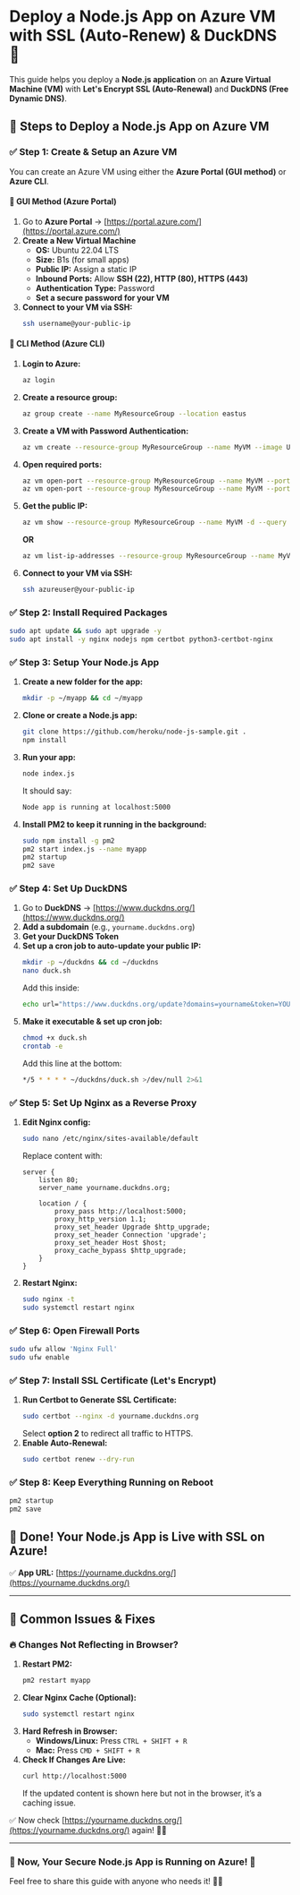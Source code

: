 # Deploy a Node.js App on Azure VM with SSL (Auto-Renew) & DuckDNS 🚀

This guide helps you deploy a **Node.js application** on an **Azure Virtual Machine (VM)** with **Let's Encrypt SSL (Auto-Renewal)** and **DuckDNS (Free Dynamic DNS)**.

## 🚀 Steps to Deploy a Node.js App on Azure VM

### ✅ Step 1: Create & Setup an Azure VM
You can create an Azure VM using either the **Azure Portal (GUI method)** or **Azure CLI**.

#### 🔹 GUI Method (Azure Portal)
1. Go to **Azure Portal** → [https://portal.azure.com/](https://portal.azure.com/)
2. **Create a New Virtual Machine**
   - **OS:** Ubuntu 22.04 LTS
   - **Size:** B1s (for small apps)
   - **Public IP:** Assign a static IP
   - **Inbound Ports:** Allow **SSH (22), HTTP (80), HTTPS (443)**
   - **Authentication Type:** Password
   - **Set a secure password for your VM**
3. **Connect to your VM via SSH:**
   ```sh
   ssh username@your-public-ip
   ```

#### 🔹 CLI Method (Azure CLI)
1. **Login to Azure:**
   ```sh
   az login
   ```
2. **Create a resource group:**
   ```sh
   az group create --name MyResourceGroup --location eastus
   ```
3. **Create a VM with Password Authentication:**
   ```sh
   az vm create --resource-group MyResourceGroup --name MyVM --image Ubuntu2204 --admin-username azureuser --authentication-type password --admin-password "YourSecurePassword123" --size Standard_B1s
   ```
4. **Open required ports:**
   ```sh
   az vm open-port --resource-group MyResourceGroup --name MyVM --port 80 --priority 101
   az vm open-port --resource-group MyResourceGroup --name MyVM --port 443 --priority 102
   ```
5. **Get the public IP:**
   ```sh
   az vm show --resource-group MyResourceGroup --name MyVM -d --query publicIpAddress -o tsv
   ```
   **OR**
   ```sh
   az vm list-ip-addresses --resource-group MyResourceGroup --name MyVM -o table
   ```
7. **Connect to your VM via SSH:**
   ```sh
   ssh azureuser@your-public-ip
   ```


### ✅ Step 2: Install Required Packages
```sh
sudo apt update && sudo apt upgrade -y
sudo apt install -y nginx nodejs npm certbot python3-certbot-nginx
```

### ✅ Step 3: Setup Your Node.js App
1. **Create a new folder for the app:**
   ```sh
   mkdir -p ~/myapp && cd ~/myapp
   ```
2. **Clone or create a Node.js app:**
   ```sh
   git clone https://github.com/heroku/node-js-sample.git .
   npm install
   ```
3. **Run your app:**
   ```sh
   node index.js
   ```
   It should say:
   ```sh
   Node app is running at localhost:5000
   ```
4. **Install PM2 to keep it running in the background:**
   ```sh
   sudo npm install -g pm2
   pm2 start index.js --name myapp
   pm2 startup
   pm2 save
   ```

### ✅ Step 4: Set Up DuckDNS
1. Go to **DuckDNS** → [https://www.duckdns.org/](https://www.duckdns.org/)
2. **Add a subdomain** (e.g., `yourname.duckdns.org`)
3. **Get your DuckDNS Token**
4. **Set up a cron job to auto-update your public IP:**
   ```sh
   mkdir -p ~/duckdns && cd ~/duckdns
   nano duck.sh
   ```
   Add this inside:
   ```sh
   echo url="https://www.duckdns.org/update?domains=yourname&token=YOUR_DUCKDNS_TOKEN&ip=" | curl -k -o ~/duckdns/duck.log -K -
   ```
5. **Make it executable & set up cron job:**
   ```sh
   chmod +x duck.sh
   crontab -e
   ```
   Add this line at the bottom:
   ```sh
   */5 * * * * ~/duckdns/duck.sh >/dev/null 2>&1
   ```

### ✅ Step 5: Set Up Nginx as a Reverse Proxy
1. **Edit Nginx config:**
   ```sh
   sudo nano /etc/nginx/sites-available/default
   ```
   Replace content with:
   ```nginx
   server {
       listen 80;
       server_name yourname.duckdns.org;

       location / {
           proxy_pass http://localhost:5000;
           proxy_http_version 1.1;
           proxy_set_header Upgrade $http_upgrade;
           proxy_set_header Connection 'upgrade';
           proxy_set_header Host $host;
           proxy_cache_bypass $http_upgrade;
       }
   }
   ```
2. **Restart Nginx:**
   ```sh
   sudo nginx -t
   sudo systemctl restart nginx
   ```

### ✅ Step 6: Open Firewall Ports
```sh
sudo ufw allow 'Nginx Full'
sudo ufw enable
```

### ✅ Step 7: Install SSL Certificate (Let's Encrypt)
1. **Run Certbot to Generate SSL Certificate:**
   ```sh
   sudo certbot --nginx -d yourname.duckdns.org
   ```
   Select **option 2** to redirect all traffic to HTTPS.
2. **Enable Auto-Renewal:**
   ```sh
   sudo certbot renew --dry-run
   ```

### ✅ Step 8: Keep Everything Running on Reboot
```sh
pm2 startup
pm2 save
```

## 🎉 Done! Your Node.js App is Live with SSL on Azure!
✅ **App URL:** [https://yourname.duckdns.org/](https://yourname.duckdns.org/)

---

## 🚀 Common Issues & Fixes

### 🔥 Changes Not Reflecting in Browser?
1. **Restart PM2:**
   ```sh
   pm2 restart myapp
   ```
2. **Clear Nginx Cache (Optional):**
   ```sh
   sudo systemctl restart nginx
   ```
3. **Hard Refresh in Browser:**
   - **Windows/Linux:** Press `CTRL + SHIFT + R`
   - **Mac:** Press `CMD + SHIFT + R`
4. **Check If Changes Are Live:**
   ```sh
   curl http://localhost:5000
   ```
   If the updated content is shown here but not in the browser, it’s a caching issue.

✅ Now check [https://yourname.duckdns.org/](https://yourname.duckdns.org/) again! 🚀🔥

---

### 🚀 Now, Your Secure Node.js App is Running on Azure! 🎉

Feel free to share this guide with anyone who needs it! 🚀😎
